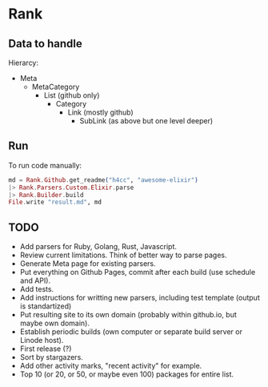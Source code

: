 # Rank

## Data to handle

Hierarcy:
- Meta
  - MetaCategory
    - List (github only)
      - Category
        - Link (mostly github)
          - SubLink (as above but one level deeper)

## Run

To run code manually:

```elixir
md = Rank.Github.get_readme("h4cc", "awesome-elixir")
|> Rank.Parsers.Custom.Elixir.parse
|> Rank.Builder.build
File.write "result.md", md
```

## TODO
- Add parsers for Ruby, Golang, Rust, Javascript.
- Review current limitations. Think of better way to parse pages.
- Generate Meta page for existing parsers.
- Put everything on Github Pages, commit after each build (use schedule and API).
- Add tests.
- Add instructions for writting new parsers, including test template
(output is standartized)
- Put resulting site to its own domain (probably within github.io, but maybe own domain).
- Establish periodic builds (own computer or separate build server or Linode host).
- First release (?)
- Sort by stargazers.
- Add other activity marks, "recent activity" for example.
- Top 10 (or 20, or 50, or maybe even 100) packages for entire list.
